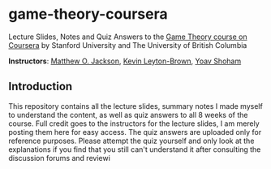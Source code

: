 # game-theory-coursera
Lecture Slides, Notes and Quiz Answers to the [Game Theory course on Coursera](https://www.coursera.org/learn/game-theory-1) by Stanford University and The University of British Columbia

**Instructors**: [Matthew O. Jackson](https://www.coursera.org/instructor/jacksonm), [Kevin Leyton-Brown](https://www.coursera.org/instructor/kevinlb), [Yoav Shoham](https://www.coursera.org/instructor/~1251)

## Introduction
This repository contains all the lecture slides, summary notes I made myself to understand the content, as well as quiz answers to all 8 weeks of the course. Full credit goes to the instructors for the lecture slides, I am merely posting them here for easy access. The quiz answers are uploaded only for reference purposes. Please attempt the quiz yourself and only look at the explanations if you find that you still can't understand it after consulting the discussion forums and reviewi
<!--stackedit_data:
eyJoaXN0b3J5IjpbLTEzMDMxNTM2NTVdfQ==
-->